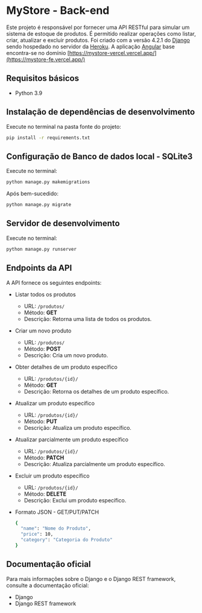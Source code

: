 # MyStore - Back-end

Este projeto é responsável por fornecer uma API RESTful para simular um sistema de estoque de produtos. É permitido realizar operações como listar, criar, atualizar e excluir produtos. Foi criado com a versão 4.2.1 do [Django](https://www.djangoproject.com/) sendo hospedado no servidor da [Heroku](https://heroku.com). A aplicação [Angular](https://github.com/angular/angular-cli) base encontra-se no domínio [https://mystore-vercel.vercel.app/](https://mystore-fe.vercel.app/)


## Requisitos básicos
- Python 3.9

## Instalação de dependências de desenvolvimento
Execute no terminal na pasta fonte do projeto:
```bash
pip install -r requirements.txt
```

## Configuração de Banco de dados local - SQLite3
Execute no terminal:
```bash
python manage.py makemigrations
```

Após bem-sucedido:
```bash
python manage.py migrate
```

## Servidor de desenvolvimento
Execute no terminal:
```bash
python manage.py runserver
```

## Endpoints da API
A API fornece os seguintes endpoints:

- Listar todos os produtos
  - URL: `/produtos/`
  - Método: **GET**
  - Descrição: Retorna uma lista de todos os produtos.

- Criar um novo produto
  - URL: `/produtos/`
  - Método: **POST**
  - Descrição: Cria um novo produto.

- Obter detalhes de um produto específico
  - URL: `/produtos/{id}/`
  - Método: **GET**
  - Descrição: Retorna os detalhes de um produto específico.

- Atualizar um produto específico
  - URL: `/produtos/{id}/`
  - Método: **PUT**
  - Descrição: Atualiza um produto específico.

- Atualizar parcialmente um produto específico
  - URL: `/produtos/{id}/`
  - Método: **PATCH**
  - Descrição: Atualiza parcialmente um produto específico.

- Excluir um produto específico
  - URL: `/produtos/{id}/`
  - Método: **DELETE**
  - Descrição: Exclui um produto específico.

- Formato JSON - GET/PUT/PATCH
  ```bash
  {
    "name": "Nome do Produto",
    "price": 10,
    "category": "Categoria do Produto"
  }
  ```

## Documentação oficial
Para mais informações sobre o Django e o Django REST framework, consulte a documentação oficial:

- Django
- Django REST framework
